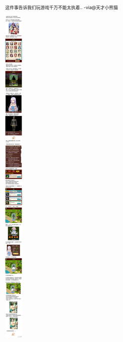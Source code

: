 这件事告诉我们玩游戏千万不能太执着.. -via@天才小熊猫

![b8495f61b7ec4b5f8699daa08def62ba.jpg](https://raw.githubusercontent.com/wxlzmt/cdn1/master/ext/qw/groups/20026/b8495f61b7ec4b5f8699daa08def62ba.jpg)



